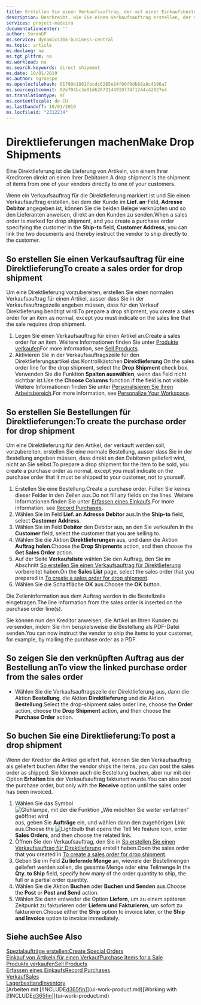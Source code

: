 ```yaml
---
title: Erstellen Sie einen Verkaufsauftrag, der mit einer Einkaufsbestellung für eine direkte Lieferung verknüpft ist | Microsoft Docs
description: Beschreibt, wie Sie einen Verkaufsauftrag erstellen, der mit einer Bestellung verknüpft ist, um sicherzustellen, dass die Artikel vom Kreditor direkt an den Debitor versendet werden
services: project-madeira
documentationcenter: ''
author: SorenGP
ms.service: dynamics365-business-central
ms.topic: article
ms.devlang: na
ms.tgt_pltfrm: na
ms.workload: na
ms.search.keywords: direct shipment
ms.date: 10/01/2019
ms.author: sgroespe
ms.openlocfilehash: 01799b1881fbcdc6285e84f86f9db88a8c4196a7
ms.sourcegitcommit: 02e704bc3e01d62072144919774f1244c42827e4
ms.translationtype: HT
ms.contentlocale: de-CH
ms.lasthandoff: 10/01/2019
ms.locfileid: "2312234"
---
```

# <a name="make-drop-shipments"></a><span data-ttu-id="c11a6-103">Direktlieferungen machen</span><span class="sxs-lookup"><span data-stu-id="c11a6-103">Make Drop Shipments</span></span>
<span data-ttu-id="c11a6-104">Eine Direktlieferung ist die Lieferung von Artikeln, von einem Ihrer Kreditoren direkt an einen Ihrer Debitoren.</span><span class="sxs-lookup"><span data-stu-id="c11a6-104">A drop shipment is the shipment of items from one of your vendors directly to one of your customers.</span></span>

<span data-ttu-id="c11a6-105">Wenn ein Verkaufsauftrag für die Direktlieferung markiert ist und Sie einen Verkaufsauftrag erstellen, bei dem der Kunde im **Lief. an**-Feld, **Adresse Debitor** angegeben ist, können Sie die beiden Belege verknüpfen und so den Lieferanten anweisen, direkt an den Kunden zu senden.</span><span class="sxs-lookup"><span data-stu-id="c11a6-105">When a sales order is marked for drop shipment, and you create a purchase order specifying the customer in the **Ship-to** field, **Customer Address**, you can link the two documents and thereby instruct the vendor to ship directly to the customer.</span></span>

## <a name="to-create-a-sales-order-for-drop-shipment"></a><span data-ttu-id="c11a6-106">So erstellen Sie einen Verkaufsauftrag für eine Direktlieferung</span><span class="sxs-lookup"><span data-stu-id="c11a6-106">To create a sales order for drop shipment</span></span>
<span data-ttu-id="c11a6-107">Um eine Direktlieferung vorzubereiten, erstellen Sie einen normalen Verkaufsauftrag für einen Artikel, ausser dass Sie in der Verkaufsauftragszeile angeben müssen, dass für den Verkauf Direktlieferung benötigt wird.</span><span class="sxs-lookup"><span data-stu-id="c11a6-107">To prepare a drop shipment, you create a sales order for an item as normal, except you must indicate on the sales line that the sale requires drop shipment.</span></span>

1. <span data-ttu-id="c11a6-108">Legen Sie einen Verkaufsauftrag für einen Artikel an.</span><span class="sxs-lookup"><span data-stu-id="c11a6-108">Create a sales order for an item.</span></span> <span data-ttu-id="c11a6-109">Weitere Informationen finden Sie unter [Produkte verkaufen](sales-how-sell-products.md)</span><span class="sxs-lookup"><span data-stu-id="c11a6-109">For more information, see [Sell Products](sales-how-sell-products.md).</span></span>
2. <span data-ttu-id="c11a6-110">Aktivieren Sie in der Verkaufsauftragszeile für den Direktlieferungsartikel das Kontrollkästchen **Direktlieferung**.</span><span class="sxs-lookup"><span data-stu-id="c11a6-110">On the sales order line for the drop shipment, select the **Drop Shipment** check box.</span></span> <span data-ttu-id="c11a6-111">Verwenden Sie die Funktion **Spalten auswählen**, wenn das Feld nicht sichtbar ist.</span><span class="sxs-lookup"><span data-stu-id="c11a6-111">Use the **Choose Columns** function if the field is not visible.</span></span> <span data-ttu-id="c11a6-112">Weitere Informationen finden Sie unter [Personalisieren Sie Ihren Arbeitsbereich](ui-personalization-user.md).</span><span class="sxs-lookup"><span data-stu-id="c11a6-112">For more information, see [Personalize Your Workspace](ui-personalization-user.md).</span></span>

## <a name="to-create-the-purchase-order-for-drop-shipment"></a><span data-ttu-id="c11a6-113">So erstellen Sie Bestellungen für Direktlieferungen:</span><span class="sxs-lookup"><span data-stu-id="c11a6-113">To create the purchase order for drop shipment</span></span>
<span data-ttu-id="c11a6-114">Um eine Direktlieferung für den Artikel, der verkauft werden soll, vorzubereiten, erstellen Sie eine normale Bestellung, ausser dass Sie in der Bestellung angeben müssen, dass direkt an den Debitoren geliefert wird, nicht an Sie selbst.</span><span class="sxs-lookup"><span data-stu-id="c11a6-114">To prepare a drop shipment for the item to be sold, you create a purchase order as normal, except you must indicate on the purchase order that it must be shipped to your customer, not to yourself.</span></span>

1. <span data-ttu-id="c11a6-115">Erstellen Sie eine Bestellung.</span><span class="sxs-lookup"><span data-stu-id="c11a6-115">Create a purchase order.</span></span> <span data-ttu-id="c11a6-116">Füllen Sie keines dieser Felder in den Zeilen aus.</span><span class="sxs-lookup"><span data-stu-id="c11a6-116">Do not fill any fields on the lines.</span></span> <span data-ttu-id="c11a6-117">Weitere Informationen finden Sie unter [Erfassen eines Einkaufs](purchasing-how-record-purchases.md).</span><span class="sxs-lookup"><span data-stu-id="c11a6-117">For more information, see [Record Purchases](purchasing-how-record-purchases.md).</span></span>
2. <span data-ttu-id="c11a6-118">Wählen Sie im Feld **Lief. an** **Adresse Debitor** aus.</span><span class="sxs-lookup"><span data-stu-id="c11a6-118">In the **Ship-to** field, select **Customer Address**.</span></span>
3. <span data-ttu-id="c11a6-119">Wählen Sie im Feld **Debitor** den Debitor aus, an den Sie verkaufen.</span><span class="sxs-lookup"><span data-stu-id="c11a6-119">In the **Customer** field, select the customer that you are selling to.</span></span>
3. <span data-ttu-id="c11a6-120">Wählen Sie die Aktion **Direktlieferungen** aus, und dann die Aktion **Auftrag holen**.</span><span class="sxs-lookup"><span data-stu-id="c11a6-120">Choose the **Drop Shipments** action, and then choose the **Get Sales Order** action.</span></span>
4. <span data-ttu-id="c11a6-121">Auf der Seite **Verkaufsliste** wählen Sie den Auftrag, den Sie im Abschnitt [So erstellen Sie einen Verkaufsauftrag für Direktlieferung](sales-how-drop-shipment.md#to-create-a-sales-order-for-drop-shipment) vorbereitet haben.</span><span class="sxs-lookup"><span data-stu-id="c11a6-121">On the **Sales List** page, select the sales order that you prepared in [To create a sales order for drop shipment](sales-how-drop-shipment.md#to-create-a-sales-order-for-drop-shipment).</span></span>
5. <span data-ttu-id="c11a6-122">Wählen Sie die Schaltfläche **OK** aus.</span><span class="sxs-lookup"><span data-stu-id="c11a6-122">Choose the **OK** button.</span></span>

<span data-ttu-id="c11a6-123">Die Zeileninformation aus dem Auftrag werden in die Bestellzeile eingetragen.</span><span class="sxs-lookup"><span data-stu-id="c11a6-123">The line information from the sales order is inserted on the purchase order line(s).</span></span>

<span data-ttu-id="c11a6-124">Sie können nun den Kreditor anweisen, die Artikel an Ihren Kunden zu versenden, indem Sie ihm beispielsweise die Bestellung als PDF-Datei senden.</span><span class="sxs-lookup"><span data-stu-id="c11a6-124">You can now instruct the vendor to ship the items to your customer, for example, by mailing the purchase order as a PDF.</span></span>     

## <a name="to-view-the-linked-purchase-order-from-the-sales-order"></a><span data-ttu-id="c11a6-125">So zeigen Sie den verknüpften Auftrag aus der Bestellung an</span><span class="sxs-lookup"><span data-stu-id="c11a6-125">To view the linked purchase order from the sales order</span></span>
* <span data-ttu-id="c11a6-126">Wählen Sie die Verkaufsauftragszeile der Direktlieferung aus, dann die Aktion **Bestellung**, die Aktion **Direktlieferung** und die Aktion **Bestellung**.</span><span class="sxs-lookup"><span data-stu-id="c11a6-126">Select the drop-shipment sales order line, choose the **Order** action, choose the **Drop Shipment** action, and then choose the **Purchase Order** action.</span></span>

## <a name="to-post-a-drop-shipment"></a><span data-ttu-id="c11a6-127">So buchen Sie eine Direktlieferung:</span><span class="sxs-lookup"><span data-stu-id="c11a6-127">To post a drop shipment</span></span>
<span data-ttu-id="c11a6-128">Wenn der Kreditor die Artikel geliefert hat, können Sie den Verkaufsauftrag als geliefert buchen.</span><span class="sxs-lookup"><span data-stu-id="c11a6-128">After the vendor ships the items, you can post the sales order as shipped.</span></span> <span data-ttu-id="c11a6-129">Sie können auch die Bestellung buchen, aber nur mit der Option **Erhalten** bis der Verkaufsauftrag fakturiert wurde.</span><span class="sxs-lookup"><span data-stu-id="c11a6-129">You can also post the purchase order, but only with the **Receive** option until the sales order has been invoiced.</span></span>

1. <span data-ttu-id="c11a6-130">Wählen Sie das Symbol ![Glühlampe, mit der die Funktion „Wie möchten Sie weiter verfahren“ geöffnet wird](media/ui-search/search_small.png "Wie möchten Sie weiter verfahren?") aus, geben Sie **Aufträge** ein, und wählen dann den zugehörigen Link aus.</span><span class="sxs-lookup"><span data-stu-id="c11a6-130">Choose the ![Lightbulb that opens the Tell Me feature](media/ui-search/search_small.png "Tell me what you want to do") icon, enter **Sales Orders**, and then choose the related link.</span></span>
2. <span data-ttu-id="c11a6-131">Öffnen Sie den Verkaufsauftrag, den Sie in [So erstellen Sie einen Verkaufsauftrag für Direktlieferung]() erstellt haben.</span><span class="sxs-lookup"><span data-stu-id="c11a6-131">Open the sales order that you created in [To create a sales order for drop shipment]().</span></span>
3. <span data-ttu-id="c11a6-132">Geben Sie im Feld **Zu liefernde Menge** an, wieviele der Bestellmengen geliefert werden sollen, die gesamte Menge oder eine Teilmenge.</span><span class="sxs-lookup"><span data-stu-id="c11a6-132">In the **Qty. to Ship** field, specify how many of the order quantity to ship, the full or a partial order quantity.</span></span>
4. <span data-ttu-id="c11a6-133">Wählen Sie die Aktion **Buchen** oder **Buchen und Senden** aus.</span><span class="sxs-lookup"><span data-stu-id="c11a6-133">Choose the **Post** or **Post and Send** action.</span></span>
5. <span data-ttu-id="c11a6-134">Wählen Sie dann entweder die Option **Liefern**, um zu einem späteren Zeitpunkt zu fakturieren oder **Liefern und Fakturieren**, um sofort zu fakturieren.</span><span class="sxs-lookup"><span data-stu-id="c11a6-134">Choose either the **Ship** option to invoice later, or the **Ship and Invoice** option to invoice immediately.</span></span>

## <a name="see-also"></a><span data-ttu-id="c11a6-135">Siehe auch</span><span class="sxs-lookup"><span data-stu-id="c11a6-135">See Also</span></span>
[<span data-ttu-id="c11a6-136">Spezialaufträge erstellen:</span><span class="sxs-lookup"><span data-stu-id="c11a6-136">Create Special Orders</span></span>](sales-how-to-create-special-orders.md)  
[<span data-ttu-id="c11a6-137">Einkauf von Artikeln für einen Verkauf</span><span class="sxs-lookup"><span data-stu-id="c11a6-137">Purchase Items for a Sale</span></span>](purchasing-how-purchase-products-sale.md)  
[<span data-ttu-id="c11a6-138">Produkte verkaufen</span><span class="sxs-lookup"><span data-stu-id="c11a6-138">Sell Products</span></span>](sales-how-sell-products.md)  
[<span data-ttu-id="c11a6-139">Erfassen eines Einkaufs</span><span class="sxs-lookup"><span data-stu-id="c11a6-139">Record Purchases</span></span>](purchasing-how-record-purchases.md)  
[<span data-ttu-id="c11a6-140">Verkauf</span><span class="sxs-lookup"><span data-stu-id="c11a6-140">Sales</span></span>](sales-manage-sales.md)  
[<span data-ttu-id="c11a6-141">Lagerbesttand</span><span class="sxs-lookup"><span data-stu-id="c11a6-141">Inventory</span></span>](inventory-manage-inventory.md)  
<span data-ttu-id="c11a6-142">[Arbeiten mit [!INCLUDE[d365fin](includes/d365fin_md.md)]](ui-work-product.md)</span><span class="sxs-lookup"><span data-stu-id="c11a6-142">[Working with [!INCLUDE[d365fin](includes/d365fin_md.md)]](ui-work-product.md)</span></span>
